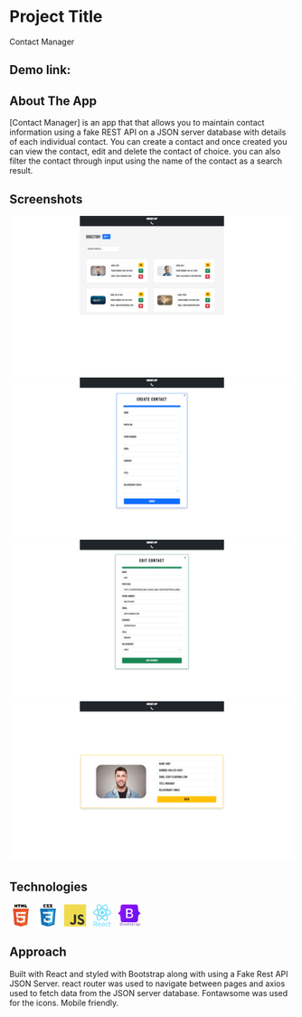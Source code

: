 # Project Title

Contact Manager

## Demo link:

<!-- Access my site at [google.com](https://google.com) -->

## About The App

[Contact Manager] is an app that that allows you to maintain contact information using a fake REST API on a JSON server database with details of each individual contact. You can create a contact and once created you can view the contact, edit and delete the contact of choice. you can also filter the contact through input using the name of the contact as a search result.

## Screenshots

![](screenshots/home.png)
![](screenshots/add.png)
![](screenshots/edit.png)
![](screenshots/view.png)

## Technologies

  <img src="https://github.com/devicons/devicon/blob/master/icons/html5/html5-original-wordmark.svg" title="React" alt="React" width="40" height="40"/>&nbsp;
  <img src="https://github.com/devicons/devicon/blob/master/icons/css3/css3-original-wordmark.svg" title="React" alt="React" width="40" height="40"/>&nbsp;
  <img src="https://github.com/devicons/devicon/blob/master/icons/javascript/javascript-original.svg" title="React" alt="React" width="40" height="40"/>&nbsp;
  <img src="https://github.com/devicons/devicon/blob/master/icons/react/react-original-wordmark.svg" title="React" alt="React" width="40" height="40"/>&nbsp;
  <img src="https://github.com/devicons/devicon/blob/master/icons/bootstrap/bootstrap-original-wordmark.svg" title="React" alt="React" width="40" height="40"/>&nbsp;

## Approach

Built with React and styled with Bootstrap along with using a Fake Rest API JSON Server. react router was used to navigate between pages and axios used to fetch data from the JSON server database. Fontawsome was used for the icons. Mobile friendly.




